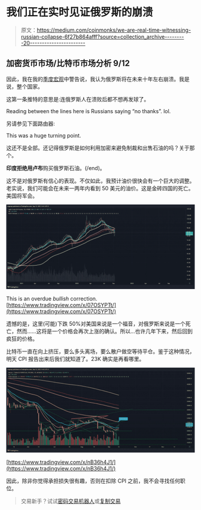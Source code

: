 # 我们正在实时见证俄罗斯的崩溃

> 原文：<https://medium.com/coinmonks/we-are-real-time-witnessing-russian-collapse-6f27b864afff?source=collection_archive---------20----------------------->

## 加密货币市场/比特币市场分析 9/12

因此，我在我的[季度宏观](/coinmonks/now-comes-the-real-market-moves-catalysts-are-set-how-to-safely-navigate-whats-to-come-4c0821f8db1f)中警告说，我认为俄罗斯将在未来十年左右崩溃。我是说，整个国家。

这第一条推特的意思是:连俄罗斯人在溃败后都不想再发球了。

Reading between the lines here is Russians saying “no thanks”. lol.

另请参见下面路由器:

This was a huge turning point.

这还不是全部。还记得俄罗斯是如何利用加密来避免制裁和出售石油的吗？关于那个。

**印度拒绝用卢布**购买俄罗斯石油。(/end)。

这不是对俄罗斯有信心的表现。不仅如此，我预计油价很快会有一个巨大的调整。老实说，我们可能会在未来一两年内看到 50 美元的油价。这是金砖四国的死亡。美国将军会。

![](img/e17da15bfeddabd24aab51a7cc275f1f.png)

This is an overdue *bullish* correction. [https://www.tradingview.com/x/07OSYPTt/](https://www.tradingview.com/x/07OSYPTt/)

遗憾的是，这里(可能)下跌 50%对美国来说是一个福音，对俄罗斯来说是一个死亡，然而……这将是一个价格会再次上涨的确认。所以…也许几年下来，然后回到疯狂的价格。

比特币一直在向上挤压，要么多头离场，要么散户做空等待平仓。鉴于这种情况，明天 CPI 报告出来后我们就知道了。23K 确实是再看哪里。

![](img/d0fb2f64baa94aeed53d51e6261d4207.png)

[https://www.tradingview.com/x/nB36h4J1/](https://www.tradingview.com/x/nB36h4J1/)

因此，除非你觉得承担损失很有趣，否则在扣除 CPI 之前，我不会寻找任何职位。

> 交易新手？试试[密码交易机器人](/coinmonks/crypto-trading-bot-c2ffce8acb2a)或[复制交易](/coinmonks/top-10-crypto-copy-trading-platforms-for-beginners-d0c37c7d698c)